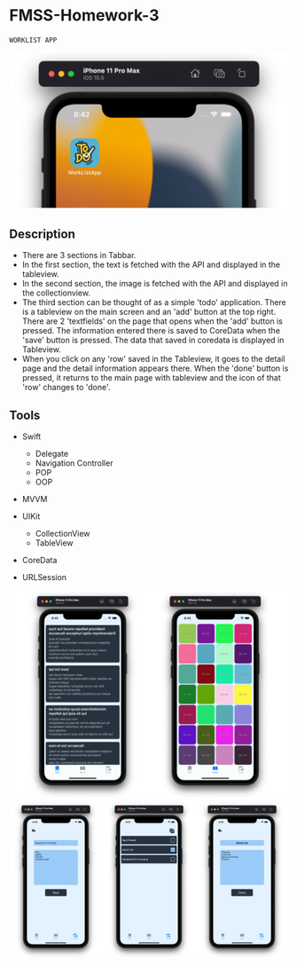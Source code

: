 # FMSS-Homework-3
    WORKLIST APP
![screenshot](https://github.com/FMSS-IOS-Patika-Bootcamp/homework-3-kerimozek/blob/main/WorkListApp/Assets.xcassets/app3.png)

## Description
- There are 3 sections in Tabbar.
- In the first section, the text is fetched with the API and displayed in the tableview.
- In the second section, the image is fetched with the API and displayed in the collectionview.
- The third section can be thought of as a simple 'todo' application. There is a tableview on the main screen and an 'add' button at the top right. There are 2 'textfields' on the page that opens when the 'add' button is pressed. The information entered there is saved to CoreData when the 'save' button is pressed. The data that saved in coredata is displayed in Tableview.
- When you click on any 'row' saved in the Tableview, it goes to the detail page and the detail information appears there. When the 'done' button is pressed, it returns to the main page with tableview and the icon of that 'row' changes to 'done'.

## Tools

- Swift 
   - Delegate
   - Navigation Controller
   - POP
   - OOP
   
- MVVM

- UIKit
   - CollectionView
   - TableView
 
- CoreData
- URLSession

     
![screenshot](https://github.com/FMSS-IOS-Patika-Bootcamp/homework-3-kerimozek/blob/main/WorkListApp/Assets.xcassets/app2.png)
![screenshot](https://github.com/FMSS-IOS-Patika-Bootcamp/homework-3-kerimozek/blob/main/WorkListApp/Assets.xcassets/app1.png)
